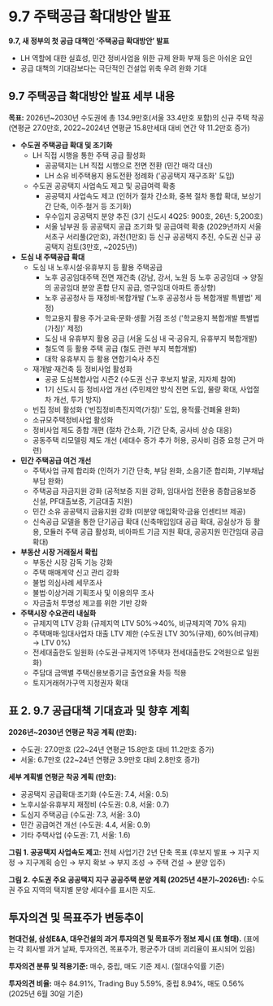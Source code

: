 # 9.7 주택공급 확대방안 발표

**9.7, 새 정부의 첫 공급 대책인 ‘주택공급 확대방안’ 발표**

- LH 역할에 대한 실효성, 민간 정비사업을 위한 규제 완화 부재 등은 아쉬운 요인
- 공급 대책의 기대감보다는 극단적인 건설업 위축 우려 완화 기대


## 9.7 주택공급 확대방안 발표 세부 내용

**목표:** 2026년~2030년 수도권에 총 134.9만호(서울 33.4만호 포함)의 신규 주택 착공 (연평균 27.0만호, 2022~2024년 연평균 15.8만세대 대비 연간 약 11.2만호 증가)

- **수도권 주택공급 확대 및 조기화**
    - LH 직접 시행을 통한 주택 공급 활성화
        - 공공택지는 LH 직접 시행으로 전면 전환 (민간 매각 대신)
        - LH 소유 비주택용지 용도전환 정례화 ('공공택지 재구조화' 도입)
    - 수도권 공공택지 사업속도 제고 및 공급여력 확충
        - 공공택지 사업속도 제고 (인허가 절차 간소화, 중복 절차 통합 확대, 보상기간 단축, 이주·철거 등 조기화)
        - 우수입지 공공택지 분양 추진 (3기 신도시 4Q25: 900호, 26년: 5,200호)
        - 서울 남부권 등 공공택지 공급 조기화 및 공급여력 확충 (2029년까지 서울 서초구 서리풀(2만호), 과천(1만호) 등 신규 공공택지 추진, 수도권 신규 공공택지 검토(3만호, ~2025년))
- **도심 내 주택공급 확대**
    - 도심 내 노후시설·유휴부지 등 활용 주택공급
        - 노후 공공임대주택 전면 재건축 (강남, 강서, 노원 등 노후 공공임대 → 양질의 공공임대 분양 혼합 단지 공급, 영구임대 아파트 종상향)
        - 노후 공공청사 등 재정비·복합개발 ('노후 공공청사 등 복합개발 특별법' 제정)
        - 학교용지 활용 주거·교육·문화·생활 거점 조성 ('학교용지 복합개발 특별법(가칭)' 제정)
        - 도심 내 유휴부지 활용 공급 (서울 도심 내 국·공유지, 유휴부지 복합개발)
        - 철도역 등 활용 주택 공급 (철도 관련 부지 복합개발)
        - 대학 유휴부지 등 활용 연합기숙사 추진
    - 재개발·재건축 등 정비사업 활성화
        - 공공 도심복합사업 시즌2 (수도권 신규 후보지 발굴, 지자체 참여)
        - 1기 신도시 등 정비사업 개선 (주민제안 방식 전면 도입, 물량 확대, 사업절차 개선, 투기 방지)
    - 빈집 정비 활성화 ('빈집정비촉진지역(가칭)' 도입, 용적률·건폐율 완화)
    - 소규모주택정비사업 활성화
    - 정비사업 제도 종합 개편 (절차 간소화, 기간 단축, 공사비 상승 대응)
    - 공동주택 리모델링 제도 개선 (세대수 증가 추가 허용, 공사비 검증 요청 근거 마련)
- **민간 주택공급 여건 개선**
    - 주택사업 규제 합리화 (인허가 기간 단축, 부담 완화, 소음기준 합리화, 기부채납 부담 완화)
    - 주택공급 자금지원 강화 (공적보증 지원 강화, 임대사업 전환용 종합금융보증 신설, PF대출보증, 기금대출 지원)
    - 민간 소유 공공택지 금융지원 강화 (미분양 매입확약·금융 인센티브 제공)
    - 신속공급 모델을 통한 단기공급 확대 (신축매입임대 공급 확대, 공실상가 등 활용, 모듈러 주택 공급 활성화, 비아파트 기금 지원 확대, 공공지원 민간임대 공급 확대)
- **부동산 시장 거래질서 확립**
    - 부동산 시장 감독 기능 강화
    - 주택 매매계약 신고 관리 강화
    - 불법 의심사례 세무조사
    - 불법·이상거래 기획조사 및 이용의무 조사
    - 자금출처 투명성 제고를 위한 기반 강화
- **주택시장 수요관리 내실화**
    - 규제지역 LTV 강화 (규제지역 LTV 50%→40%, 비규제지역 70% 유지)
    - 주택매매·임대사업자 대출 LTV 제한 (수도권 LTV 30%(규제), 60%(비규제) → LTV 0%)
    - 전세대출한도 일원화 (수도권·규제지역 1주택자 전세대출한도 2억원으로 일원화)
    - 주담대 금액별 주택신용보증기금 출연요율 차등 적용
    - 토지거래허가구역 지정권자 확대


## 표 2. 9.7 공급대책 기대효과 및 향후 계획

**2026년~2030년 연평균 착공 계획 (만호):**

- 수도권: 27.0만호 (22~24년 연평균 15.8만호 대비 11.2만호 증가)
- 서울: 6.7만호 (22~24년 연평균 3.9만호 대비 2.8만호 증가)


**세부 계획별 연평균 착공 계획 (만호):**

- 공공택지 공급확대·조기화 (수도권: 7.4, 서울: 0.5)
- 노후시설·유휴부지 재정비 (수도권: 0.8, 서울: 0.7)
- 도심지 주택공급 (수도권: 7.3, 서울: 3.0)
- 민간 공급여건 개선 (수도권: 4.4, 서울: 0.9)
- 기타 주택사업 (수도권: 7.1, 서울: 1.6)


**그림 1. 공공택지 사업속도 제고:** 전체 사업기간 2년 단축 목표 (후보지 발표 → 지구 지정 → 지구계획 승인 → 부지 확보 → 부지 조성 → 주택 건설 → 분양 입주)


**그림 2. 수도권 주요 공공택지 지구 공공주택 분양 계획 (2025년 4분기~2026년):**  수도권 주요 지역의 택지별 분양 세대수를 표시한 지도.


## 투자의견 및 목표주가 변동추이

**현대건설, 삼성E&A, 대우건설의 과거 투자의견 및 목표주가 정보 제시 (표 형태).**  (표에는 각 회사별 과거 날짜, 투자의견, 목표주가, 평균주가 대비 괴리율이 표시되어 있음)


**투자의견 분류 및 적용기준:**  매수, 중립, 매도 기준 제시. (절대수익률 기준)


**투자의견 비율:** 매수 84.91%, Trading Buy 5.59%, 중립 8.94%, 매도 0.56% (2025년 6월 30일 기준)